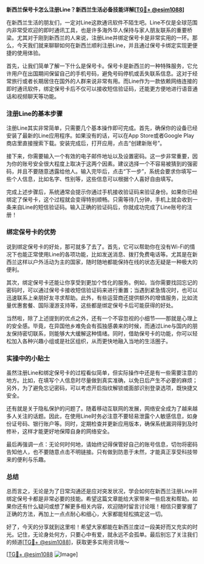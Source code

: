 **新西兰保号卡怎么注册Line？新西兰生活必备技能详解[[TG💪+ @esim1088](https://t.me/s/esim1088)]**

在新西兰生活的朋友们，一定对Line这款通讯软件不陌生吧。Line不仅是全球范围内非常受欢迎的即时通讯工具，也是许多海外华人保持与家人朋友联系的重要桥梁。尤其对于刚到新西兰的人来说，注册Line并绑定保号卡是非常实用的一环。那么，今天我们就来聊聊如何在新西兰顺利注册Line，并且通过保号卡绑定实现更便捷的使用体验。

首先，让我们简单了解一下什么是保号卡。保号卡是新西兰的一种特殊服务，它允许用户在出国期间保留自己的手机号码，避免号码停机或丢失联系信息。这对于经常旅行或者长期居住在国外的人群来说非常有用。而Line作为一款依赖网络连接的即时通讯软件，绑定保号卡后不仅可以接收短信验证码，还能更方便地进行语音通话和视频聊天等功能。

### 注册Line的基本步骤

注册Line其实非常简单，只需要几个基本操作即可完成。首先，确保你的设备已经安装了最新的Line应用程序。如果没有的话，可以在App Store或者Google Play商店里直接搜索下载。安装完成后，打开应用，点击“创建新账号”。

接下来，你需要输入一个有效的电子邮件地址以及设置密码。这一步非常重要，因为你的账号安全很大程度上取决于这两个因素。建议选择一个不容易被猜到的强密码，并且不要随意透露给他人。输入完毕后，点击“下一步”，系统会要求你填写一些个人信息，比如名字、性别等，这些信息可以根据个人喜好自由填写。

完成上述步骤后，系统通常会提示你通过手机接收验证码来验证身份。如果你已经绑定了保号卡，这个过程就会变得特别顺畅。只需等待几分钟，手机上就会收到一条来自Line的短信验证码。输入正确的验证码后，你就成功完成了Line账号的注册！

### 绑定保号卡的优势

说到绑定保号卡的好处，那可就多了去了。首先，它可以帮助你在没有Wi-Fi的情况下也能正常使用Line的各项功能，比如发送消息、拨打免费电话等。尤其是在新西兰这样以户外活动为主的国家，随时随地都能保持在线的状态无疑是一种极大的便利。

其次，绑定保号卡还能让你享受到更加个性化的服务。例如，当你需要找回忘记的密码时，可以通过保号卡接收短信验证码来进行重置；当遇到紧急情况时，也可以迅速联系上亲朋好友寻求帮助。此外，有些运营商还提供额外的增值服务，比如流量优惠套餐、国际漫游支持等，这些都是绑定保号卡后可能获得的好处。

当然啦，除了上述提到的优点之外，还有一个不容忽视的小细节——那就是心理上的安全感。毕竟，在异国他乡难免会有孤独感袭来的时候，而通过Line与国内的朋友保持密切联系，则能够大大缓解这种情绪。同时，借助保号卡的功能，你可以轻松加入各种兴趣小组或是社区组织，从而更快地融入当地的生活圈子。

### 实操中的小贴士

虽然注册Line和绑定保号卡的过程看似简单，但实际操作中还是有一些需要注意的地方。比如，在填写个人信息时尽量做到真实准确，以免日后产生不必要的麻烦；另外，为了避免忘记密码，可以考虑开启指纹解锁或面部识别登录选项，既快捷又安全。

还有就是关于隐私保护的问题了。随着移动互联网的发展，网络安全成为了越来越多人关注的话题。因此，在使用Line时务必注意不要轻易泄露个人敏感信息，如身份证号码、银行账户等。同时，定期检查并更新应用版本，确保系统漏洞得到及时修补，这样才能更好地保障自身的网络安全。

最后再强调一点：无论何时何地，请始终记得保管好自己的账号信息，切勿将密码告知他人，也不要随意点击不明链接。只有做到防患于未然，才能真正享受科技带来的便利与乐趣。

### 总结

总而言之，无论是为了日常沟通还是应对突发状况，学会如何在新西兰注册Line并绑定保号卡都是非常必要的技能。希望这篇文章能给大家带来一些启发和帮助。如果你还有什么疑问或想了解更多相关内容，欢迎随时留言讨论哦！相信只要掌握了正确的方法，再加上一点点耐心和细心，大家都能轻松搞定这一切。

好了，今天的分享就到这里啦！希望大家都能在新西兰度过一段美好而又充实的时光。记住，无论身处何方，只要心中有爱，就永远不会孤单。最后别忘了关注我们的频道[[TG💪+ @esim1088](https://t.me/s/esim1088)]，获取更多实用资讯哦～  

[[TG💪+ @esim1088](https://t.me/s/esim1088) ![Image](https://i.postimg.cc/4NQfJmqS/Snipaste-2025-05-13-00-14-12.png)]